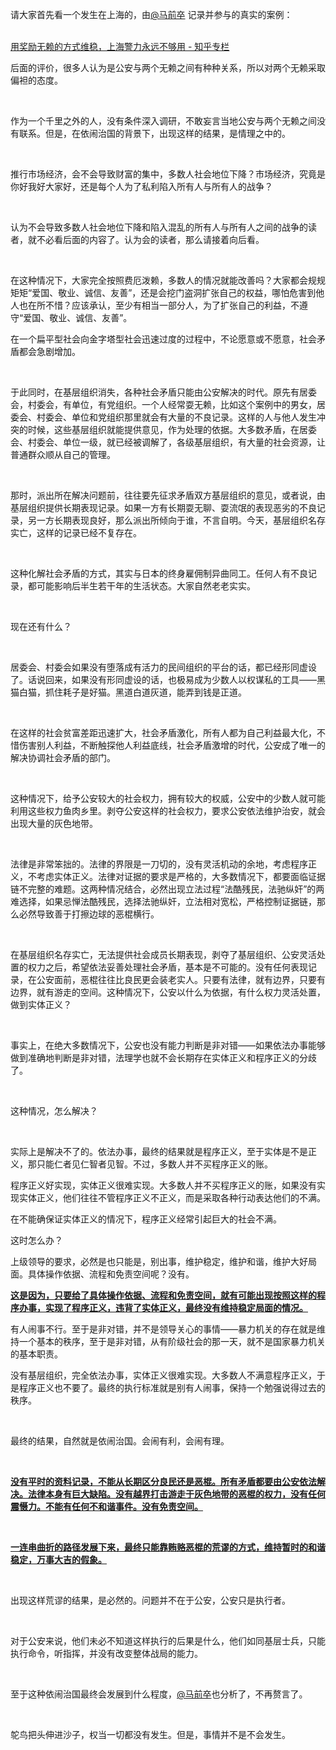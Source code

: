 <p data-pid="2JJPdBgE">请大家首先看一个发生在上海的，由<a href="http://www.zhihu.com/people/4561b2270a104993e2988a9ce5a1cad2" data-hash="4561b2270a104993e2988a9ce5a1cad2" class="member_mention" data-editable="true" data-title="@马前卒" data-hovercard="p$b$4561b2270a104993e2988a9ce5a1cad2">@马前卒</a> 记录并参与的真实的案例： </p><br><a href="https://zhuanlan.zhihu.com/p/26307329" class="internal">用奖励无赖的方式维稳，上海警力永远不够用 - 知乎专栏</a><br><p data-pid="LPJU5qdj">后面的评价，很多人认为是公安与两个无赖之间有种种关系，所以对两个无赖采取偏袒的态度。</p><br><p data-pid="f-qwRWji">作为一个千里之外的人，没有条件深入调研，不敢妄言当地公安与两个无赖之间没有联系。但是，在依闹治国的背景下，出现这样的结果，是情理之中的。</p><br><p data-pid="q7CQqDfO">推行市场经济，会不会导致财富的集中，多数人社会地位下降？市场经济，究竟是你好我好大家好，还是每个人为了私利陷入所有人与所有人的战争？</p><br><p data-pid="y2EBxlKv">认为不会导致多数人社会地位下降和陷入混乱的所有人与所有人之间的战争的读者，就不必看后面的内容了。认为会的读者，那么请接着向后看。</p><br><p data-pid="7Q8QDFMH">在这种情况下，大家完全按照费厄泼赖，多数人的情况就能改善吗？大家都会规规矩矩“爱国、敬业、诚信、友善”，还是会挖门盗洞扩张自己的权益，哪怕危害到他人也在所不惜？应该承认，至少有相当一部分人，为了扩张自己的利益，不遵守“爱国、敬业、诚信、友善”。</p><p data-pid="0bCbnADQ">在一个扁平型社会向金字塔型社会迅速过度的过程中，不论愿意或不愿意，社会矛盾都会急剧增加。<br></p><br><p data-pid="Kiob0F9X">于此同时，在基层组织消失，各种社会矛盾只能由公安解决的时代。原先有居委会，村委会，有单位，有党组织。一个人经常耍无赖，比如这个案例中的男女，居委会、村委会、单位和党组织那里就会有大量的不良记录。这样的人与他人发生冲突的时候，这些基层组织就能提供意见，作为处理的依据。大多数矛盾，在居委会、村委会、单位一级，就已经被调解了，各级基层组织，有大量的社会资源，让普通群众顺从自己的管理。</p><br><p data-pid="l2aiRmet">那时，派出所在解决问题前，往往要先征求矛盾双方基层组织的意见，或者说，由基层组织提供长期表现记录。如果一方有长期耍无聊、耍流氓的表现恶劣的不良记录，另一方长期表现良好，那么派出所倾向于谁，不言自明。今天，基层组织名存实亡，这样的记录已经不复存在。</p><br><p data-pid="uaacfhyG">这种化解社会矛盾的方式，其实与日本的终身雇佣制异曲同工。任何人有不良记录，都可能影响后半生若干年的生活状态。大家自然老老实实。</p><br><p data-pid="Hk0FkrXX">现在还有什么？<br></p><br><p data-pid="jHozNM_s">居委会、村委会如果没有堕落成有活力的民间组织的平台的话，都已经形同虚设了。话说回来，如果没有形同虚设的话，也极易成为少数人以权谋私的工具——黑猫白猫，抓住耗子是好猫。黑道白道灰道，能弄到钱是正道。</p><br><p data-pid="Zs-P9D1g">在这样的社会贫富差距迅速扩大，社会矛盾激化，所有人都为自己利益最大化，不惜伤害别人利益，不断触探他人利益底线，社会矛盾激增的时代，公安成了唯一的解决协调社会矛盾的部门。</p><br><p data-pid="ZT_gkH9f">这种情况下，给予公安较大的社会权力，拥有较大的权威，公安中的少数人就可能利用这些权力鱼肉乡里。剥夺公安这样的社会权力，要求公安依法维护治安，就会出现大量的灰色地带。</p><br><p data-pid="H15EMCZd">法律是非常笨拙的。法律的界限是一刀切的，没有灵活机动的余地，考虑程序正义，不考虑实体正义。法律对证据的要求是严格的，大多数情况下，都要面临证据链不完整的难题。这两种情况结合，必然出现立法过程“法酷残民，法驰纵奸”的两难选择，如果忌惮法酷残民，选择法驰纵奸，立法相对宽松，严格控制证据链，那么必然导致善于打擦边球的恶棍横行。</p><br><p data-pid="lLg87a9m">在基层组织名存实亡，无法提供社会成员长期表现，剥夺了基层组织、公安灵活处置的权力之后，希望依法妥善处理社会矛盾，基本是不可能的。没有任何表现记录，在公安面前，恶棍往往比良民更会装老实人。只要有法律，就有边界，只要有边界，就有游走的空间。这种情况下，公安以什么为依据，有什么权力灵活处置，做到实体正义？</p><br><p data-pid="HjtrMTqv">事实上，在绝大多数情况下，公安也没有能力判断是非对错——如果依法办事能够做到准确地判断是非对错，法理学也就不会长期存在实体正义和程序正义的分歧了。<br></p><br><p data-pid="SXsw6mMV">这种情况，怎么解决？</p><br><p data-pid="aswaJKDH">实际上是解决不了的。依法办事，最终的结果就是程序正义，至于实体是不是正义，那只能仁者见仁智者见智。不过，多数人并不买程序正义的账。</p><p data-pid="p363N9Yp">程序正义好实现，实体正义很难实现。大多数人并不买程序正义的账，如果没有实现实体正义，他们往往不管程序正义不正义，而是采取各种行动表达他们的不满。</p><p data-pid="RY92Ui0u">在不能确保证实体正义的情况下，程序正义经常引起巨大的社会不满。<br></p><p data-pid="h3IpnX63">这时怎么办？</p><p data-pid="6hWo22Ed">上级领导的要求，必然是也只能是，别出事，维护稳定，维护和谐，维护大好局面。具体操作依据、流程和免责空间呢？没有。</p><p data-pid="GMjBM1GZ"><u><b>这是因为，只要给了具体操作依据、流程和免责空间，就有可能出现按照这样的程序办事，实现了程序正义，违背了实体正义，最终没有维持稳定局面的情况。</b></u></p><p data-pid="KyW3lHOX">有人闹事不行。至于是非对错，并不是领导关心的事情——暴力机关的存在就是维持一个基本的秩序，至于是非对错，从有阶级社会的那一天，就不是国家暴力机关的基本职责。<br></p><p data-pid="X0ZdZsqd">没有基层组织，完全依法办事，实体正义很难实现。大多数人不满意程序正义，于是程序正义也不要了。最终的执行标准就是别有人闹事，保持一个勉强说得过去的秩序。</p><br><p data-pid="Q-EkxH1T">最终的结果，自然就是依闹治国。会闹有利，会闹有理。</p><br><p data-pid="wuDsnyGq"><u><b>没有平时的资料记录，不能从长期区分良民还是恶棍。所有矛盾都要由公安依法解决。法律本身有巨大缺陷。没有越界打击游走于灰色地带的恶棍的权力，没有任何震慑力。不能有任何不和谐事件。没有免责空间。</b></u></p><br><p data-pid="h1Xd5yEB"><u><b>一连串曲折的路径发展下来，最终只能靠贿赂恶棍的荒谬的方式，维持暂时的和谐稳定，万事大吉的假象。</b></u></p><br><p data-pid="FcKR3oAd">出现这样荒谬的结果，是必然的。问题并不在于公安，公安只是执行者。</p><br><p data-pid="Ral5pCzL">对于公安来说，他们未必不知道这样执行的后果是什么，他们如同基层士兵，只能执行命令，听指挥，并没有改变整体战局的能力。</p><br><p data-pid="h65TBVMR">至于这种依闹治国最终会发展到什么程度，<a href="http://www.zhihu.com/people/4561b2270a104993e2988a9ce5a1cad2" data-hash="4561b2270a104993e2988a9ce5a1cad2" class="member_mention" data-editable="true" data-title="@马前卒" data-hovercard="p$b$4561b2270a104993e2988a9ce5a1cad2">@马前卒</a>也分析了，不再赘言了。</p><br><p data-pid="h6wNRzVw">鸵鸟把头伸进沙子，权当一切都没有发生。但是，事情并不是不会发生。</p>